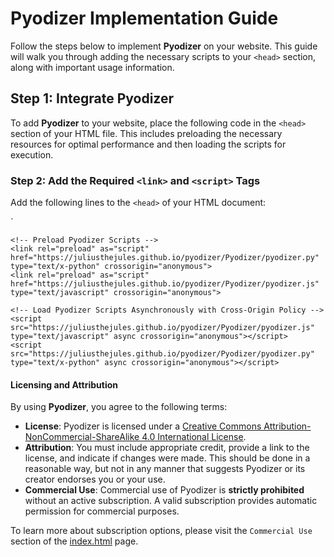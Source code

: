 # Pyodizer Implementation Guide

Follow the steps below to implement **Pyodizer** on your website. This guide will walk you through adding the necessary scripts to your `<head>` section, along with important usage information.

## Step 1: Integrate Pyodizer

To add **Pyodizer** to your website, place the following code in the `<head>` section of your HTML file. This includes preloading the necessary resources for optimal performance and then loading the scripts for execution.

### Step 2: Add the Required `<link>` and `<script>` Tags

Add the following lines to the `<head>` of your HTML document:

`<!-- Preload Pyodizer Scripts -->
<link rel="preload" as="script" href="https://juliusthejules.github.io/pyodizer/Pyodizer/pyodizer.py" type="text/x-python" crossorigin="anonymous">
<link rel="preload" as="script" href="https://juliusthejules.github.io/pyodizer/Pyodizer/pyodizer.js" type="text/javascript" crossorigin="anonymous">

```
<!-- Preload Pyodizer Scripts -->
<link rel="preload" as="script" href="https://juliusthejules.github.io/pyodizer/Pyodizer/pyodizer.py" type="text/x-python" crossorigin="anonymous">
<link rel="preload" as="script" href="https://juliusthejules.github.io/pyodizer/Pyodizer/pyodizer.js" type="text/javascript" crossorigin="anonymous">

<!-- Load Pyodizer Scripts Asynchronously with Cross-Origin Policy -->
<script src="https://juliusthejules.github.io/pyodizer/Pyodizer/pyodizer.js" type="text/javascript" async crossorigin="anonymous"></script>
<script src="https://juliusthejules.github.io/pyodizer/Pyodizer/pyodizer.py" type="text/x-python" async crossorigin="anonymous"></script>
```

#### Licensing and Attribution

By using **Pyodizer**, you agree to the following terms:

- **License**: Pyodizer is licensed under a [Creative Commons Attribution-NonCommercial-ShareAlike 4.0 International License](https://creativecommons.org/licenses/by-nc-sa/4.0/). 
- **Attribution**: You must include appropriate credit, provide a link to the license, and indicate if changes were made. This should be done in a reasonable way, but not in any manner that suggests Pyodizer or its creator endorses you or your use.
- **Commercial Use**: Commercial use of Pyodizer is **strictly prohibited** without an active subscription. A valid subscription provides automatic permission for commercial purposes. 

To learn more about subscription options, please visit the `Commercial Use` section of the [index.html](https://juliusthejules.github.io/pyodizer/index.html) page.
